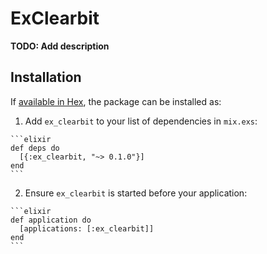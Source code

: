 # ExClearbit

**TODO: Add description**

## Installation

If [available in Hex](https://hex.pm/docs/publish), the package can be installed as:

  1. Add `ex_clearbit` to your list of dependencies in `mix.exs`:

    ```elixir
    def deps do
      [{:ex_clearbit, "~> 0.1.0"}]
    end
    ```

  2. Ensure `ex_clearbit` is started before your application:

    ```elixir
    def application do
      [applications: [:ex_clearbit]]
    end
    ```

